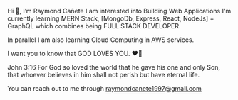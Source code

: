 Hi 👋, I’m Raymond Cañete
I am interested into Building Web Applications
I'm currently learning MERN Stack, [MongoDb, Express, React, NodeJs] + GraphQL which combines being FULL STACK DEVELOPER.

In parallel I am also learning Cloud Computing in AWS services.

I want you to know that GOD LOVES YOU. ❤️💞

John 3:16
For God so loved the world that he gave his one and only Son, that whoever believes in him shall not perish but have eternal life.

You can reach out to me through raymondcanete1997@gmail.com
